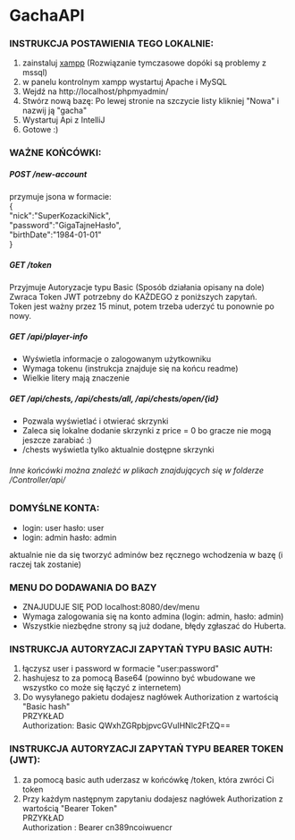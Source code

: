 # GachaAPI

### INSTRUKCJA POSTAWIENIA TEGO LOKALNIE:

1. zainstaluj [xampp](https://www.apachefriends.org/) (Rozwiązanie tymczasowe dopóki są problemy z mssql)
2. w panelu kontrolnym xampp wystartuj Apache i MySQL 
3. Wejdź na http://localhost/phpmyadmin/
4. Stwórz nową bazę: Po lewej stronie na szczycie listy klikniej "Nowa" i nazwij ją "gacha"
5. Wystartuj Api z IntelliJ 
6. Gotowe :)

### WAŻNE KOŃCÓWKI:

##### POST /new-account

przymuje jsona w formacie:  
{  
  "nick":"SuperKozackiNick",  
  "password":"GigaTajneHasło",  
  "birthDate":"1984-01-01"  
}  
  
##### GET /token

Przyjmuje Autoryzacje typu Basic (Sposób działania opisany na dole)  
Zwraca Token JWT potrzebny do KAŻDEGO z poniższych zapytań.  
Token jest ważny przez 15 minut, potem trzeba uderzyć tu ponownie po nowy.


##### GET /api/player-info

- Wyświetla informacje o zalogowanym użytkowniku  
- Wymaga tokenu (instrukcja znajduje się na końcu readme)
- Wielkie litery mają znaczenie

##### GET /api/chests, /api/chests/all, /api/chests/open/{id}

- Pozwala wyświetlać i otwierać skrzynki
- Zaleca się lokalne dodanie skrzynki z price = 0 bo gracze nie mogą jeszcze zarabiać :)
- /chests wyświetla tylko aktualnie dostępne skrzynki

###### Inne końcówki można znależć w plikach znajdujących się w folderze /Controller/api/   
### DOMYŚLNE KONTA:

- login: user hasło: user  
- login: admin hasło: admin  
  
aktualnie nie da się tworzyć adminów bez ręcznego wchodzenia w bazę (i raczej tak zostanie)

### MENU DO DODAWANIA DO BAZY

- ZNAJUDUJE SIĘ POD localhost:8080/dev/menu  
- Wymaga zalogowania się na konto admina (login: admin, hasło: admin)  
- Wszystkie niezbędne strony są już dodane, błędy zgłaszać do Huberta.  

### INSTRUKCJA AUTORYZACJI ZAPYTAŃ TYPU BASIC AUTH:

1. łączysz user i password w formacie "user:password"  
2. hashujesz to za pomocą Base64 (powinno być wbudowane we wszystko co może się łączyć z internetem)  
3. Do wysyłanego pakietu dodajesz nagłówek Authorization z wartością "Basic hash"    
PRZYKŁAD  
Authorization: Basic QWxhZGRpbjpvcGVuIHNlc2FtZQ==

### INSTRUKCJA AUTORYZACJI ZAPYTAŃ TYPU BEARER TOKEN (JWT):

1. za pomocą basic auth uderzasz w końcówkę /token, która zwróci Ci token  
2. Przy każdym następnym zapytaniu dodajesz nagłówek Authorization z wartością "Bearer Token"  
PRZYKŁAD  
Authorization : Bearer cn389ncoiwuencr

